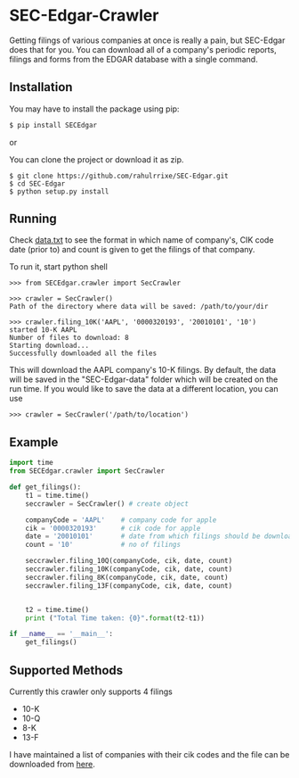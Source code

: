 SEC-Edgar-Crawler
=================

Getting filings of various companies at once is really a pain, but SEC-Edgar does that for you. You can download all of a company's periodic reports, filings and forms from the EDGAR database with a single command.

Installation
------------

You may have to install the package using pip:
```bash
$ pip install SECEdgar
```
or

You can clone the project or download it as zip.
```
$ git clone https://github.com/rahulrrixe/SEC-Edgar.git  
$ cd SEC-Edgar  
$ python setup.py install
```

Running
-------

Check
[data.txt](https://github.com/rahulrrixe/SEC-Edgar/blob/master/SECEdgar/data.txt) to see the format in which name of company's, CIK code date (prior to) and count is given to get the filings of that company.

To run it, start python shell

```console
>>> from SECEdgar.crawler import SecCrawler

>>> crawler = SecCrawler()
Path of the directory where data will be saved: /path/to/your/dir

>>> crawler.filing_10K('AAPL', '0000320193', '20010101', '10')
started 10-K AAPL
Number of files to download: 8
Starting download...
Successfully downloaded all the files
```

This will download the AAPL company's 10-K filings. By default, the data will be saved in the "SEC-Edgar-data" folder which will be created on the run time. If you would like to save the data at a different location, you can use
```console
>>> crawler = SecCrawler('/path/to/location')
```

Example
-------

``` python
import time
from SECEdgar.crawler import SecCrawler

def get_filings():
    t1 = time.time()
    seccrawler = SecCrawler() # create object

    companyCode = 'AAPL'    # company code for apple
    cik = '0000320193'      # cik code for apple
    date = '20010101'       # date from which filings should be downloaded
    count = '10'            # no of filings

    seccrawler.filing_10Q(companyCode, cik, date, count)
    seccrawler.filing_10K(companyCode, cik, date, count)
    seccrawler.filing_8K(companyCode, cik, date, count)
    seccrawler.filing_13F(companyCode, cik, date, count)


    t2 = time.time()
    print ("Total Time taken: {0}".format(t2-t1))

if __name__ == '__main__':
    get_filings()
```

Supported Methods
-----------------

Currently this crawler only supports 4 filings

   -   10-K
   -   10-Q
   -   8-K
   -   13-F

I have maintained a list of companies with their cik codes and the file
can be downloaded from
[here](https://github.com/rahulrrixe/SEC-Edgar/blob/master/SECEdgar/companylist.txt).

